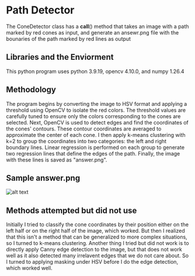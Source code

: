# Path Detector
The ConeDetector class has a __call__() method that takes an image with a path marked by red cones as input, and generate an ansewr.png file with the bounaries of the path marked by red lines as output

## Libraries and the Enviorment
This python program uses python 3.9.19, opencv 4.10.0, and numpy 1.26.4

## Methodology
The program begins by converting the image to HSV format and applying a threshold using OpenCV to isolate the red colors. The threshold values are carefully tuned to ensure only the colors corresponding to the cones are selected. Next, OpenCV is used to detect edges and find the coordinates of the cones' contours. These contour coordinates are averaged to approximate the center of each cone. I then apply k-means clustering with k=2 to group the coordinates into two categories: the left and right boundary lines. Linear regression is performed on each group to generate two regression lines that define the edges of the path. Finally, the image with these lines is saved as "answer.png".

## Sample answer.png
![alt text](./answer.png)

## Methods attempted but did not use
Initially I tried to classify the cone coordinates by their position either on the left half or on the right half of the image, which worked. But then I realized that this isn't a method that can be generalized to more complex situations, so I turned to k-means clustering.
Another thing I tried but did not work is to directly apply Canny edge detection to the image, but that does not work well as it also detected many irrelavent edges that we do not care about. So I turned to applying masking under HSV before I do the edge detection, which worked well.
